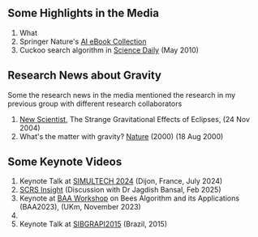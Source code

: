 

## Some Highlights in the Media

1. What
2. Springer Nature's [AI eBook Collection](https://www.springernature.com/gp/librarians/the-link/ebooks-blogpost/exploring-the-future-of-ai/27760638)
3. Cuckoo search algorithm in [Science Daily](https://www.sciencedaily.com/releases/2010/05/100527213816.htm) (May 2010)

## Research News about Gravity 
Some the research news in the media mentioned the research in my previous group with different research collaborators

1. [New Scientist](https://www.springernature.com/gp/librarians/the-link/ebooks-blogpost/exploring-the-future-of-ai/27760638), The Strange Gravitational Effects of Eclipses, (24 Nov 2004)
2. What's the matter with gravity? [Nature](https://www.nature.com/articles/news000824-1) (2000) (18 Aug 2000)

## Some Keynote Videos
1. Keynote Talk at [SIMULTECH 2024](https://vimeo.com/988852316?title=0&portrait=0) (Dijon, France, July 2024)
2. [SCRS Insight](https://www.youtube.com/watch?v=bpH3xQpYYcY) (Discussion with Dr Jagdish Bansal, Feb 2025)
3. Keynote at [BAA Workshop](https://www.youtube.com/watch?v=IdCwe9TRTo0) on Bees Algorithm and its Applications (BAA2023), (UKm, November 2023)
4. 
5. Keynote Talk at [SIBGRAPI2015](https://www.youtube.com/watch?v=q68j8D03PE8) (Brazil, 2015)
   
